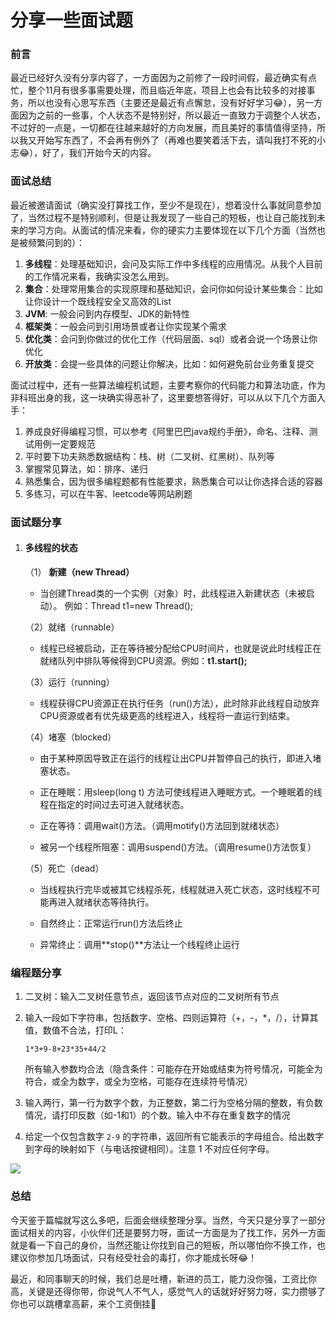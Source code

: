 # 分享一些面试题

### 前言

最近已经好久没有分享内容了，一方面因为之前修了一段时间假，最近确实有点忙，整个11月有很多事需要处理，而且临近年底，项目上也会有比较多的对接事务，所以也没有心思写东西（主要还是最近有点懈怠，没有好好学习😂），另一方面因为之前的一些事，个人状态不是特别好，所以最近一直致力于调整个人状态，不过好的一点是，一切都在往越来越好的方向发展，而且美好的事情值得坚持，所以我又开始写东西了，不会再有例外了（再难也要笑着活下去，请叫我打不死的小志😂），好了，我们开始今天的内容。

### 面试总结

最近被邀请面试（确实没打算找工作，至少不是现在），想着没什么事就同意参加了，当然过程不是特别顺利，但是让我发现了一些自己的短板，也让自己能找到未来的学习方向。从面试的情况来看，你的硬实力主要体现在以下几个方面（当然也是被频繁问到的）：

1. **多线程**：处理基础知识，会问及实际工作中多线程的应用情况。从我个人目前的工作情况来看，我确实没怎么用到。
2. **集合**：处理常用集合的实现原理和基础知识，会问你如何设计某些集合：比如让你设计一个既线程安全又高效的List
3. **JVM**: 一般会问到内存模型、JDK的新特性
4. **框架类**：一般会问到引用场景或者让你实现某个需求
5. **优化类**：会问到你做过的优化工作（代码层面、sql）或者会说一个场景让你优化
6. **开放类**：会提一些具体的问题让你解决，比如：如何避免前台业务重复提交

面试过程中，还有一些算法编程机试题，主要考察你的代码能力和算法功底，作为非科班出身的我，这一块确实得恶补了，这里要想答得好，可以从以下几个方面入手：

1. 养成良好得编程习惯，可以参考《阿里巴巴java规约手册》，命名、注释、测试用例一定要规范
2. 平时要下功夫熟悉数据结构：栈、树（二叉树、红黑树）、队列等
3. 掌握常见算法，如：排序、递归
4. 熟悉集合，因为很多编程题都有性能要求，熟悉集合可以让你选择合适的容器
5. 多练习，可以在牛客、leetcode等网站刷题

### 面试题分享

1. #### 多线程的状态

   （1） **新建（new Thread）**

   - 当创建Thread类的一个实例（对象）时，此线程进入新建状态（未被启动）。
     例如：Thread t1=new Thread();

   （2）就绪（runnable）

   - 线程已经被启动，正在等待被分配给CPU时间片，也就是说此时线程正在就绪队列中排队等候得到CPU资源。例如：**t1.start();**

   （3）运行（running）

   - 线程获得CPU资源正在执行任务（run()方法），此时除非此线程自动放弃CPU资源或者有优先级更高的线程进入，线程将一直运行到结束。

   （4）堵塞（blocked）

   - 由于某种原因导致正在运行的线程让出CPU并暂停自己的执行，即进入堵塞状态。

   - 正在睡眠：用sleep(long t) 方法可使线程进入睡眠方式。一个睡眠着的线程在指定的时间过去可进入就绪状态。

   - 正在等待：调用wait()方法。（调用motify()方法回到就绪状态）

   - 被另一个线程所阻塞：调用suspend()方法。（调用resume()方法恢复）

   （5）死亡（dead）

   - 当线程执行完毕或被其它线程杀死，线程就进入死亡状态，这时线程不可能再进入就绪状态等待执行。

   - 自然终止：正常运行run()方法后终止

   - 异常终止：调用**stop()**方法让一个线程终止运行

   

### 编程题分享

1. 二叉树：输入二叉树任意节点，返回该节点对应的二叉树所有节点

2. 输入一段如下字符串，包括数字、空格、四则运算符（+，-，*，/），计算其值，数值不合法，打印L：

   ```
   1*3+9-8+23*35+44/2
   ```

   所有输入参数均合法（隐含条件：可能存在开始或结束为符号情况，可能全为符合，或全为数字，或全为空格，可能存在连续符号情况）

3. 输入两行，第一行为数字个数，为正整数，第二行为空格分隔的整数，有负数情况，请打印反数（如-1和1）的个数。输入中不存在重复数字的情况

4. 给定一个仅包含数字 `2-9` 的字符串，返回所有它能表示的字母组合。给出数字到字母的映射如下（与电话按键相同）。注意 1 不对应任何字母。

 ![](https://syske-pic-bed.oss-cn-hangzhou.aliyuncs.com/imgs/images/20210928103819.png)

### 总结

今天鉴于篇幅就写这么多吧，后面会继续整理分享。当然，今天只是分享了一部分面试相关的内容，小伙伴们还是要努力呀，面试一方面是为了找工作，另外一方面就是看一下自己的身价，当然还能让你找到自己的短板，所以哪怕你不换工作，也建议你参加几场面试，只有经受社会的毒打，你才能成长呀😂！

最近，和同事聊天的时候，我们总是吐槽，新进的员工，能力没你强，工资比你高，关键是还得你带，你说气人不气人，感觉气人的话就好好努力呀，实力攒够了你也可以跳槽拿高薪，来个工资倒挂🤣